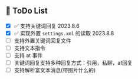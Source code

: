 ## 🌈 ToDo List

- [x] ✅ 支持关键词回复 2023.8.6 
- [x] ✅ 实现外置 `settings.xml` 的读取 2023.8.8
- [ ] 支持外置关键词回复文件
- [ ] 支持文本指令
- [ ] 支持 at 事件
- [ ] 关键词回复支持多种回复方式：引用，私聊，at回复 
- [ ] 支持解析富文本消息(带图片什么的)